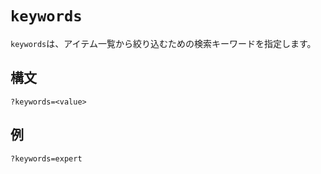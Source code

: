 # `keywords`

`keywords`は、アイテム一覧から絞り込むための検索キーワードを指定します。

## 構文

```url
?keywords=<value>
```

## 例

```url
?keywords=expert
```
